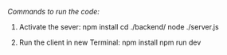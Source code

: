 *Commands to run the code:*

1. Activate the sever:
    npm install
    cd ./backend/
    node ./server.js

2. Run the client in new Terminal:
    npm install
    npm run dev